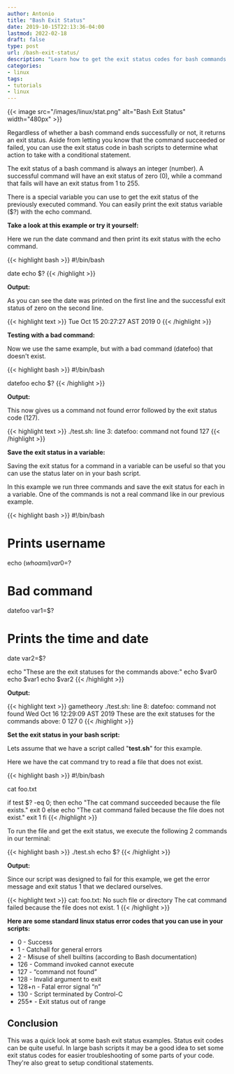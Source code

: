 ```yaml
---
author: Antonio
title: "Bash Exit Status"
date: 2019-10-15T22:13:36-04:00
lastmod: 2022-02-18
draft: false
type: post
url: /bash-exit-status/
description: "Learn how to get the exit status codes for bash commands. Follow this tutorial which will teach you how to get the exit status codes for any bash commands which you can also use in conditional statements in your scripts."
categories:
- linux
tags:
- tutorials
- linux
---
```


{{< image src="/images/linux/stat.png" alt="Bash Exit Status" width="480px" >}}

Regardless of whether a bash command ends successfully or not, it returns an exit status. Aside from letting you know that the command succeeded or failed, you can use the exit status code in bash scripts to determine what action to take with a conditional statement.

<!--more-->

The exit status of a bash command is always an integer (number). A successful command will have an exit status of zero (0), while a command that fails will have an exit status from 1 to 255.

There is a special variable you can use to get the exit status of the previously executed command. You can easily print the exit status variable ($?) with the echo command.

<!--adsense-->

**Take a look at this example or try it yourself:**

Here we run the date command and then print its exit status with the echo command.

{{< highlight bash >}}
#!/bin/bash

date
echo $?
{{< /highlight >}}

**Output:**

As you can see the date was printed on the first line and the successful exit status of zero on the second line.

{{< highlight text >}}
Tue Oct 15 20:27:27 AST 2019
0
{{< /highlight >}}

**Testing with a bad command:**

Now we use the same example, but with a bad command (datefoo) that doesn't exist.

{{< highlight bash >}}
#!/bin/bash

datefoo
echo $?
{{< /highlight >}}

**Output:**

This now gives us a command not found error followed by the exit status code (127).

{{< highlight text >}}
./test.sh: line 3: datefoo: command not found
127
{{< /highlight >}}

**Save the exit status in a variable:**

Saving the exit status for a command in a variable can be useful so that you can use the status later on in your bash script.

In this example we run three commands and save the exit status for each in a variable. One of the commands is not a real command like in our previous example.

{{< highlight bash >}}
#!/bin/bash

# Prints username
echo $(whoami)
var0=$?

# Bad command
datefoo
var1=$?

# Prints the time and date
date
var2=$?

echo "These are the exit statuses for the commands above:"
echo $var0
echo $var1
echo $var2
{{< /highlight >}}

**Output:**

{{< highlight text >}}
gametheory
./test.sh: line 8: datefoo: command not found
Wed Oct 16 12:29:09 AST 2019
These are the exit statuses for the commands above:
0
127
0
{{< /highlight >}}

**Set the exit status in your bash script:**

Lets assume that we have a script called "**test.sh**" for this example.

<!--adsense-->

Here we have the cat command try to read a file that does not exist.

{{< highlight bash >}}
#!/bin/bash

cat foo.txt

if test $? -eq 0; then
  echo "The cat command succeeded because the file exists."
  exit 0
else
  echo "The cat command failed because the file does not exist."
  exit 1
fi
{{< /highlight >}}

To run the file and get the exit status, we execute the following 2 commands in our terminal:

{{< highlight bash >}}
./test.sh
echo $?
{{< /highlight >}}

**Output:**

Since our script was designed to fail for this example, we get the error message and exit status 1 that we declared ourselves.

{{< highlight text >}}
cat: foo.txt: No such file or directory
The cat command failed because the file does not exist.
1
{{< /highlight >}}

**Here are some standard linux status error codes that you can use in your scripts:**

- 0 - Success
- 1 - Catchall for general errors
- 2 - Misuse of shell builtins (according to Bash documentation)
- 126 - Command invoked cannot execute
- 127 - “command not found”
- 128 - Invalid argument to exit
- 128+n - Fatal error signal “n”
- 130 - Script terminated by Control-C
- 255\* - Exit status out of range

## **Conclusion**

This was a quick look at some bash exit status examples. Status exit codes can be quite useful. In large bash scripts it may be a good idea to set some exit status codes for easier troubleshooting of some parts of your code. They're also great to setup conditional statements.
